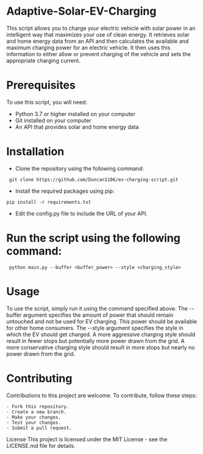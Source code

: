 # Adaptive-Solar-EV-Charging

This script allows you to charge your electric vehicle with solar power in an intelligent way that maximizes your use of clean energy. It retrieves solar and home energy data from an API and then calculates the available and maximum charging power for an electric vehicle. It then uses this information to either allow or prevent charging of the vehicle and sets the appropriate charging current.

 # Prerequisites
  To use this script, you will need:

   - Python 3.7 or higher installed on your computer
   - Git installed on your computer
   - An API that provides solar and home energy data
 # Installation
  - Clone the repository using the following command:
  ```
   git clone https://github.com/Duncan1106/ev-charging-script.git
  ```
  - Install the required packages using pip:
  ``` 
  pip install -r requirements.txt
  ```
  - Edit the config.py file to include the URL of your API.

 # Run the script using the following command:
  ```
   python main.py --buffer <buffer_power> --style <charging_style>
  ```
  
 # Usage
   To use the script, simply run it using the command specified above. The --buffer argument specifies the amount of power that should remain untouched and not be used  for EV charging. This power should be available for other home consumers. The --style argument specifies the style in which the EV should get charged. A more aggressive charging style should result in fewer stops but potentially more power drawn from the grid. A more conservative charging style should result in more stops but nearly no power drawn from the grid.

 # Contributing
  Contributions to this project are welcome. To contribute, follow these steps:
  
    - Fork this repository.
    - Create a new branch.
    - Make your changes.
    - Test your changes.
    - Submit a pull request.
License
This project is licensed under the MIT License - see the LICENSE.md file for details.
